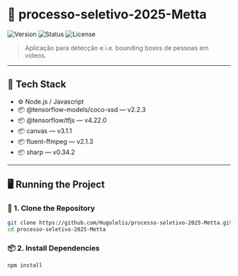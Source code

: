 # 🚀 processo-seletivo-2025-Metta

![Version](https://img.shields.io/badge/version-v1.0.0-blue.svg) ![Status](https://img.shields.io/badge/status-complete-brightgreen.svg) ![License](https://img.shields.io/badge/license-MIT-green.svg)


> Aplicação para detecção e i.e. bounding boxes de pessoas em videos.

---

## 🧰 Tech Stack
- ⚙️ Node.js / Javascript
- 📦 @tensorflow-models/coco-ssd — v2.2.3
- 📦 @tensorflow/tfjs — v4.22.0
- 📦 canvas — v3.1.1 
- 📦 fluent-ffmpeg — v2.1.3
- 📦 sharp — v0.34.2

---

## 🖥️ Running the Project

### 🔧 1. Clone the Repository

```bash
git clone https://github.com/Hugolelis/processo-seletivo-2025-Metta.git
cd processo-seletivo-2025-Metta
```

### 📦 2. Install Dependencies

```bash
npm install
```
